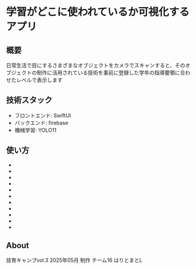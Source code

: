 # 学習がどこに使われているか可視化するアプリ

## 概要
日常生活で目にするさまざまなオブジェクトをカメラでスキャンすると、そのオブジェクトの制作に活用されている技術を事前に登録した学年の指導要領に合わせたレベルで表示します

## 技術スタック
- フロントエンド: SwiftUI
- バックエンド: firebase
- 機械学習: YOLO11

## 使い方
-
-
-
-
-
-
-
-
-
-
-
## About
技育キャンプvol.3 2025年05月 制作
チーム16 はりとまとL
